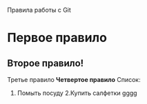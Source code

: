 Правила работы с Git
# Первое правило
## Второе правило!
Третье правило
**Четвертое правило**
Список:

1. Помыть посуду
2.Купить салфетки
gggg    